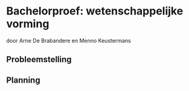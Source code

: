 Bachelorproef: wetenschappelijke vorming
========================================

door Arne De Brabandere en Menno Keustermans

## Probleemstelling

## Planning
